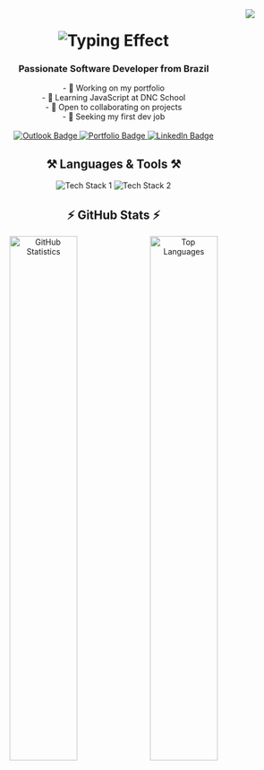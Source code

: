 <img align="right" src="https://api.visitorbadge.io/api/visitors?path=https://github.com/biancasnogueira&label=Visitors&countColor=%23521797" />

<h1 align="center">
    <img src="https://readme-typing-svg.demolab.com/?font=Righteous&size=30&center=true&vCenter=true&width=450&height=50&duration=4000&color=521797&lines=Hi+There!+👋;I'm+Bianca+Nogueira!" alt="Typing Effect" />
</h1>

<h3 align="center">Passionate Software Developer from Brazil</h3>

<div align="center">
  - 🔭 Working on my portfolio<br>
  - 🌱 Learning JavaScript at DNC School<br>
  - 👯 Open to collaborating on projects<br>
  - 🤔 Seeking my first dev job<br><br>
</div>

<div align="center"> 
  <a href="mailto:nogbianca@outlook.com" target="_blank" rel="noopener noreferrer">
    <img src="https://img.shields.io/badge/Outlook-0078D4?style=for-the-badge&logo=microsoft-outlook&logoColor=white" alt="Outlook Badge" />
  </a>
  <a href="https://biancanogueira.com" target="_blank" rel="noopener noreferrer">
    <img src="https://img.shields.io/badge/Portfolio-FF5722?style=for-the-badge&logo=todoist&logoColor=white" alt="Portfolio Badge" />
  </a>
  <a href="https://www.linkedin.com/in/biancasilvanogueira/" target="_blank" rel="noopener noreferrer">
    <img src="https://img.shields.io/badge/LinkedIn-0077B5?style=for-the-badge&logo=linkedin&logoColor=white" alt="LinkedIn Badge" />
  </a>
</div>

<h2 align="center">⚒️ Languages & Tools ⚒️</h2>

<div align="center">
    <img src="https://skillicons.dev/icons?i=react,html,css,vscode,github,figma,git" alt="Tech Stack 1" />
    <img src="https://skillicons.dev/icons?i=nodejs,python,javascript,typescript,mongodb,mysql" alt="Tech Stack 2" />
</div>

<h2 align="center">⚡ GitHub Stats ⚡</h2>

<div align="center">
  <img width="49%" src="https://github-readme-stats.vercel.app/api?username=biancasnogueira&count_private=true&show_icons=true&theme=react&rank_icon=github&border_radius=10" alt="GitHub Statistics" />
  <img width="49%" src="https://github-readme-stats.vercel.app/api/top-langs/?username=biancasnogueira&hide=HTML&langs_count=8&layout=compact&theme=react&border_radius=10&size_weight=0.5&count_weight=0.5&exclude_repo=github-readme-stats" alt="Top Languages" />
</div>

